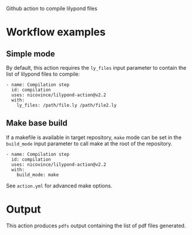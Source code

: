 Github action to compile lilypond files

# Workflow examples
## Simple mode

By default, this action requires the `ly_files` input parameter to contain the list of lilypond files to compile:
```
- name: Compilation step
  id: compilation
  uses: nicovince/lilypond-action@v2.2
  with:
    ly_files: /path/file.ly /path/file2.ly
```

## Make base build
If a makefile is available in target repository, `make` mode can be set in the `build_mode` input parameter to call make at the root of the repository.
```
- name: Compilation step
  id: compilation
  uses: nicovince/lilypond-action@v2.2
  with:
    build_mode: make
```
See `action.yml` for advanced make options.

# Output
This action produces `pdfs` output containing the list of pdf files generated.
